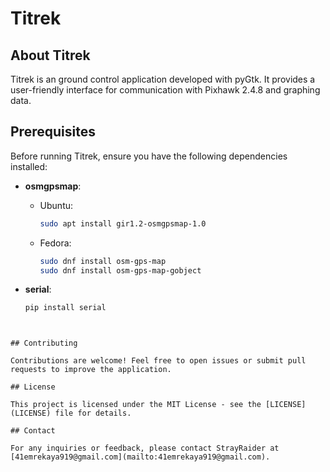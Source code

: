 # Titrek

## About Titrek

Titrek is an ground control application developed with pyGtk. It provides a user-friendly interface for communication with Pixhawk 2.4.8 and graphing data.

## Prerequisites

Before running Titrek, ensure you have the following dependencies installed:

- **osmgpsmap**:
  - Ubuntu:
    ```bash
    sudo apt install gir1.2-osmgpsmap-1.0
    ```
  - Fedora:
    ```bash
    sudo dnf install osm-gps-map
    sudo dnf install osm-gps-map-gobject
    ```

- **serial**:
  ```bash
  pip install serial
```


## Contributing

Contributions are welcome! Feel free to open issues or submit pull requests to improve the application.

## License

This project is licensed under the MIT License - see the [LICENSE](LICENSE) file for details.

## Contact

For any inquiries or feedback, please contact StrayRaider at [41emrekaya919@gmail.com](mailto:41emrekaya919@gmail.com).
